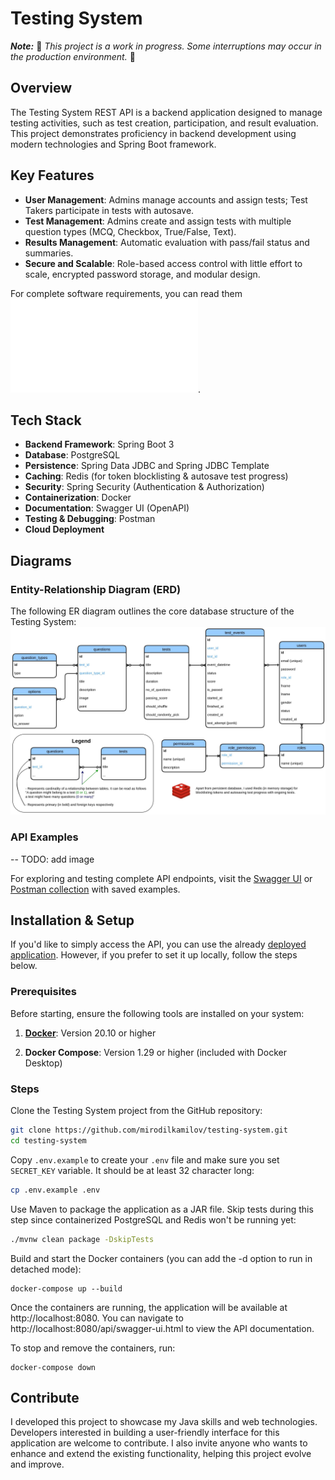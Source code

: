 # Testing System

**_Note:_** 🚧 _This project is a work in progress. Some interruptions may occur in the production environment._ 🚧

## Overview

The Testing System REST API is a backend application designed to manage testing activities, such as test creation,
participation, and result evaluation. This project demonstrates proficiency in backend development using modern
technologies and Spring Boot framework.

## Key Features

- **User Management**: Admins manage accounts and assign tests; Test Takers participate in tests with autosave.
- **Test Management**: Admins create and assign tests with multiple question types (MCQ, Checkbox, True/False, Text).
- **Results Management**: Automatic evaluation with pass/fail status and summaries.
- **Secure and Scalable**: Role-based access control with little effort to scale, encrypted password storage, and
  modular design.

For complete software requirements, you can read them ![here](Software%20Requirements%20Document.pdf).

## Tech Stack

- **Backend Framework**: Spring Boot 3
- **Database**: PostgreSQL
- **Persistence**: Spring Data JDBC and Spring JDBC Template
- **Caching**: Redis (for token blocklisting & autosave test progress)
- **Security**: Spring Security (Authentication & Authorization)
- **Containerization**: Docker
- **Documentation**: Swagger UI (OpenAPI)
- **Testing & Debugging**: Postman
- **Cloud Deployment**

## Diagrams

### Entity-Relationship Diagram (ERD)

The following ER diagram outlines the core database structure of the Testing System:
![ER Diagram](ER_Diagram.jpg)

### API Examples

-- TODO: add image

For exploring and testing complete API endpoints, visit
the [Swagger UI](https://testing.mirodil.dev/api/swagger-ui.html)
or [Postman collection](Testing%20System.postman_collection.json) with saved
examples.

## Installation & Setup

If you'd like to simply access the API, you can use the
already [deployed application](https://testing.mirodil.dev/api/swagger-ui.html). However, if you prefer to set it
up locally, follow the steps below.

### Prerequisites

Before starting, ensure the following tools are installed on your system:

1. [**Docker**](https://docs.docker.com/get-started/get-docker/): Version 20.10 or higher

2. **Docker Compose**: Version 1.29 or higher (included with Docker Desktop)

### Steps

Clone the Testing System project from the GitHub repository:

```bash
git clone https://github.com/mirodilkamilov/testing-system.git
cd testing-system
```

Copy `.env.example` to create your `.env` file and make sure you set `SECRET_KEY` variable. It should be at least 32
character long:

```bash
cp .env.example .env
```

Use Maven to package the application as a JAR file. Skip tests during this step since containerized PostgreSQL and Redis
won't be running yet:

```bash
./mvnw clean package -DskipTests
```

Build and start the Docker containers (you can add the -d option to run in detached mode):

```docker
docker-compose up --build
```

Once the containers are running, the application will be available at http://localhost:8080. You can navigate
to http://localhost:8080/api/swagger-ui.html to view the API documentation.

To stop and remove the containers, run:

```docker
docker-compose down
```

## Contribute

I developed this project to showcase my Java skills and web technologies. Developers interested in building a
user-friendly interface for this application are welcome to contribute. I also invite anyone who wants to enhance and
extend the existing functionality, helping this project evolve and improve.

